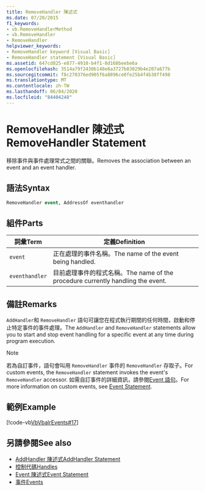 ```yaml
---
title: RemoveHandler 陳述式
ms.date: 07/20/2015
f1_keywords:
- vb.RemoveHandlerMethod
- vb.RemoveHandler
- RemoveHandler
helpviewer_keywords:
- RemoveHandler keyword [Visual Basic]
- RemoveHandler statement [Visual Basic]
ms.assetid: 647cd825-e877-4910-b4f1-8d168beebe6a
ms.openlocfilehash: 3514a79f2430b148e6a3727b83029b4e207a677b
ms.sourcegitcommit: f8c270376ed905f6a8896ce0fe25b4f4b38ff498
ms.translationtype: MT
ms.contentlocale: zh-TW
ms.lasthandoff: 06/04/2020
ms.locfileid: "84404248"
---
```

# <a name="removehandler-statement"></a><span data-ttu-id="30858-102">RemoveHandler 陳述式</span><span class="sxs-lookup"><span data-stu-id="30858-102">RemoveHandler Statement</span></span>
<span data-ttu-id="30858-103">移除事件與事件處理常式之間的關聯。</span><span class="sxs-lookup"><span data-stu-id="30858-103">Removes the association between an event and an event handler.</span></span>  
  
## <a name="syntax"></a><span data-ttu-id="30858-104">語法</span><span class="sxs-lookup"><span data-stu-id="30858-104">Syntax</span></span>  
  
```vb  
RemoveHandler event, AddressOf eventhandler  
```  
  
## <a name="parts"></a><span data-ttu-id="30858-105">組件</span><span class="sxs-lookup"><span data-stu-id="30858-105">Parts</span></span>  
  
|<span data-ttu-id="30858-106">詞彙</span><span class="sxs-lookup"><span data-stu-id="30858-106">Term</span></span>|<span data-ttu-id="30858-107">定義</span><span class="sxs-lookup"><span data-stu-id="30858-107">Definition</span></span>|  
|---|---|  
|`event`|<span data-ttu-id="30858-108">正在處理的事件名稱。</span><span class="sxs-lookup"><span data-stu-id="30858-108">The name of the event being handled.</span></span>|  
|`eventhandler`|<span data-ttu-id="30858-109">目前處理事件的程式名稱。</span><span class="sxs-lookup"><span data-stu-id="30858-109">The name of the procedure currently handling the event.</span></span>|  
  
## <a name="remarks"></a><span data-ttu-id="30858-110">備註</span><span class="sxs-lookup"><span data-stu-id="30858-110">Remarks</span></span>  
 <span data-ttu-id="30858-111">`AddHandler`和 `RemoveHandler` 語句可讓您在程式執行期間的任何時間，啟動和停止特定事件的事件處理。</span><span class="sxs-lookup"><span data-stu-id="30858-111">The `AddHandler` and `RemoveHandler` statements allow you to start and stop event handling for a specific event at any time during program execution.</span></span>  
  
> [!NOTE]
> <span data-ttu-id="30858-112">若為自訂事件，語句會叫用 `RemoveHandler` 事件的 `RemoveHandler` 存取子。</span><span class="sxs-lookup"><span data-stu-id="30858-112">For custom events, the `RemoveHandler` statement invokes the event's `RemoveHandler` accessor.</span></span> <span data-ttu-id="30858-113">如需自訂事件的詳細資訊，請參閱[Event 語句](event-statement.md)。</span><span class="sxs-lookup"><span data-stu-id="30858-113">For more information on custom events, see [Event Statement](event-statement.md).</span></span>  
  
## <a name="example"></a><span data-ttu-id="30858-114">範例</span><span class="sxs-lookup"><span data-stu-id="30858-114">Example</span></span>  
 [!code-vb[VbVbalrEvents#17](~/samples/snippets/visualbasic/VS_Snippets_VBCSharp/VbVbalrEvents/VB/Class1.vb#17)]  
  
## <a name="see-also"></a><span data-ttu-id="30858-115">另請參閱</span><span class="sxs-lookup"><span data-stu-id="30858-115">See also</span></span>

- [<span data-ttu-id="30858-116">AddHandler 陳述式</span><span class="sxs-lookup"><span data-stu-id="30858-116">AddHandler Statement</span></span>](addhandler-statement.md)
- [<span data-ttu-id="30858-117">控制代碼</span><span class="sxs-lookup"><span data-stu-id="30858-117">Handles</span></span>](handles-clause.md)
- [<span data-ttu-id="30858-118">Event 陳述式</span><span class="sxs-lookup"><span data-stu-id="30858-118">Event Statement</span></span>](event-statement.md)
- [<span data-ttu-id="30858-119">事件</span><span class="sxs-lookup"><span data-stu-id="30858-119">Events</span></span>](../../programming-guide/language-features/events/index.md)
